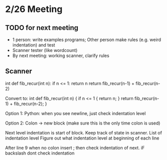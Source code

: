 # 2/26 Meeting

## TODO for next meeting
- 1 person: write examples programs; Other person make rules (e.g. weird indentation) and test
- Scanner tester (like wordcount)
- By next meeting: working scanner, clarify rules

## Scanner
int def fib_recur(int n):
    if n <= 1:
        return n
    return fib_recur(n-1) + fib_recur(n-2)

Convert to:
int def fib_recur(int n) {
    if n <= 1 {
        return n;
    }
    return fib_recur(n-1) + fib_recur(n-2);
}

Option 1:
Python: when you see newline, just check indentation level

Option 2:
Colon -> new block (make sure this is the only time colon is used)


Next level indentation is start of block.
Keep track of state in scanner. List of indentation level
Figure out what indentation level at beginning of each line

After line 9 when no colon insert ; then check indentation of next. iF backslash dont check indentation


